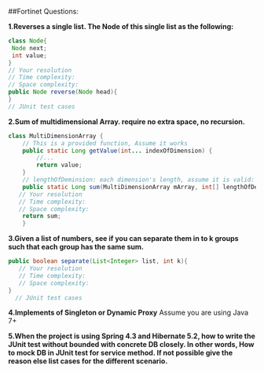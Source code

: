 ##Fortinet Questions:

**1.Reverses a single list.  The Node of this single list as the following:**

```java
class Node{ 
 Node next;
 int value;
}
// Your resolution 
// Time complexity:  
// Space complexity:  
public Node reverse(Node head){
}
// JUnit test cases
```
**2.Sum of multidimensional Array. require no extra space, no recursion.**

```java
class MultiDimensionArray {
    // This is a provided function, Assume it works
    public static Long getValue(int... indexOfDimension) {
        //... 
        return value;
    }
    // lengthOfDeminsion: each dimension's length, assume it is valid: lengthOfDeminsion[i]>0.
    public static Long sum(MultiDimensionArray mArray, int[] lengthOfDeminsion) { 
   // Your resolution 
   // Time complexity:  
   // Space complexity: 
    return sum;
    }
```
**3.Given a list of numbers, see if you can separate them in to k groups such that each group has the same sum.**
 
```java
public boolean separate(List<Integer> list, int k){
   // Your resolution 
   // Time complexity:  
   // Space complexity: 
}
  // JUnit test cases 
```  
**4.Implements of  Singleton or Dynamic Proxy**
Assume you are using Java 7+

**5.When the project is using Spring 4.3  and Hibernate 5.2, how to write the JUnit test without bounded with concrete DB closely. In other words, How to mock DB in JUnit test for service method.  If not possible give the reason else list cases for the different scenario.**